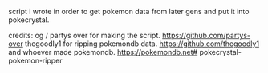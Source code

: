 script i wrote in order to get pokemon data from later gens and put it into pokecrystal.

credits:
og / partys over for making the script.	https://github.com/partys-over
thegoodly1 for ripping pokemondb data.	https://github.com/thegoodly1
and whoever made pokemondb.				https://pokemondb.net# pokecrystal-pokemon-ripper
